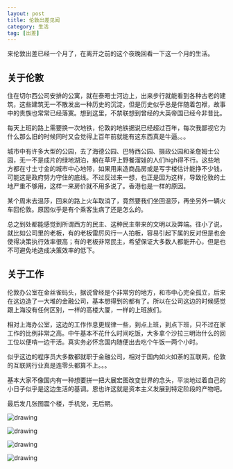 ```yaml
---
layout: post
title: 伦敦出差见闻
category: 生活
tag: [出差]
---
```


来伦敦出差已经一个月了，在离开之前的这个夜晚回看一下这一个月的生活。

## 关于伦敦

住在切尔西公司安排的公寓，就在泰晤士河边上，出来步行就能看到各种古老的建筑，这些建筑无一不散发出一种历史的沉淀，但是历史似乎总是伴随着包袱，故事中的贵族也常常已经落寞。想到这里，不禁联想到曾经的大英帝国已经今非昔比。

每天上班的路上需要换一次地铁，伦敦的地铁据说已经超过百年，每次我鄙视它为什么那么旧的时候同时又会觉得上百年前就能有这东西真是牛逼。。。

城市中有许多大型的公园，去了海德公园、巴特西公园、摄政公园和圣詹姆士公园，无一不是成片的绿地湖泊，躺在草坪上野餐溜娃的人们high得不行。这些地方都在寸土寸金的城市中心地带，如果用来造商品房或是写字楼估计能挣不少钱，可能这是政府努力守住的底线。不过反过来一想，也正是因为这样，导致伦敦的土地严重不够用，这样一来房价就不用多说了。香港也是一样的原因。

某个周末去温莎，回来的路上火车取消了，竟然要我们坐回温莎，再坐另外一辆火车回伦敦。原因似乎是有个乘客生病了还是怎么的。

总之到处都能感觉到所谓西方的民主、这种民主带来的文明以及弊端。往小了说，就比如公司里的老板，有的老板雷厉风行一人拍板，容易引起下属的反对但是也会使得决策执行效率很高；有的老板非常民主，希望保证大多数人都能开心，但是也不可避免地造成决策效率的低下。

<!--break-->

## 关于工作

伦敦办公室在金丝雀码头，据说曾经是个非常穷的地方，和市中心完全孤立，后来在这边造了一大堆的金融公司，基本想得到的都有了。所以在公司这边的时候感觉跟上海没有任何区别，一样的高楼大厦，一样的上班族们。

相对上海办公室，这边的工作作息更规律一些，到点上班，到点下班，只不过在家工作的比例非常之高。中午基本不花什么时间吃饭，大多拿个沙拉三明治什么的回工位以便啃一边干活。真实务必怀念国内随便出去吃个午饭一两个小时。

似乎这边的程序员大多数都就职于金融公司，相对于国内如火如荼的互联网，伦敦的互联网行业真是连零头都算不上。。。

基本大家不像国内有一种想要拼一把大展宏图改变世界的念头，平淡地过着自己的小日子似乎是这边生活的基调。恩也许这就是资本主义发展到特定阶段的产物吧。

最后发几张图震个楼，手机党，无后期。

![drawing]({{site:url}}/assets/images/posts/2017_04_21-business_trip_london/IMG_0850.jpg)

![drawing]({{site:url}}/assets/images/posts/2017_04_21-business_trip_london/IMG_0853.jpg)

![drawing]({{site:url}}/assets/images/posts/2017_04_21-business_trip_london/IMG_0858.jpg)

![drawing]({{site:url}}/assets/images/posts/2017_04_21-business_trip_london/IMG_0870.jpg)
